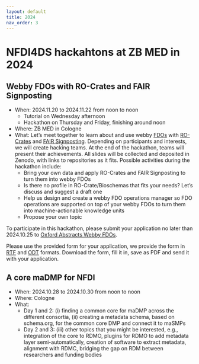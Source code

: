 ```yaml
---
layout: default
title: 2024
nav_order: 3
---
```


# NFDI4DS hackahtons at ZB MED in 2024

## Webby FDOs with RO-Crates and FAIR Signposting
- When: 2024.11.20 to 2024.11.22 from noon to noon
  - Tutorial on Wednesday afternoon
  - Hackathon on Thursday and Friday, finishing around noon
- Where: ZB MED in Cologne
- What: Let’s meet together to learn about and use webby [FDOs](https://fairdo.org/) with [RO-Crates](https://www.researchobject.org/ro-crate/) and [FAIR Signposting](https://signposting.org/). Depending on participants and interests, we will create hacking teams. At the end of the hackathon, teams will present their achievements. All slides will be collected and deposited in Zenodo, with links to repositories as it fits. Possible activities during the hackathon include:
  - Bring your own data and apply RO-Crates and FAIR Signposting to turn them into webby FDOs
  - Is there no profile in RO-Crate/Bioschemas that fits your needs? Let’s discuss and suggest a draft one
  - Help us design and create a webby FDO operations manager so FDO operations are supported on top of your webby FDOs to turn them into machine-actionable knowledge units
  - Propose your own topic

To participate in this hackathon, please submit your application no later than 2024.10.25 to [Oxford Abstracts Webby FDOs](https://app.oxfordabstracts.com/stages/76676/submitter). 

Please use the provided form for your application, we provide the form in [RTF](../other_docs/2024.11.20-22WebbyFDOs-application.rtf) and [ODT](../other_docs/2024.11.20-22WebbyFDOs-application.odt) formats. Download the form, fill it in, save as PDF and send it with your application. 

## A core maDMP for NFDI
- When: 2024.10.28 to 2024.10.30 from noon to noon
- Where: Cologne
- What:  
  - Day 1 and 2: (i) finding a common core for maDMP across the different consortia, (ii) creating a metadata schema, based on schema.org, for the common core DMP and connect it to maSMPs
  - Day 2 and 3: (iii) other topics that you might be interested, e.g., integration of the core to RDMO, plugins for RDMO to add metadata layer semi-automatically, creation of software to extract metadata, alignment with RDMC, bridging the gap on RDM between researchers and funding bodies
